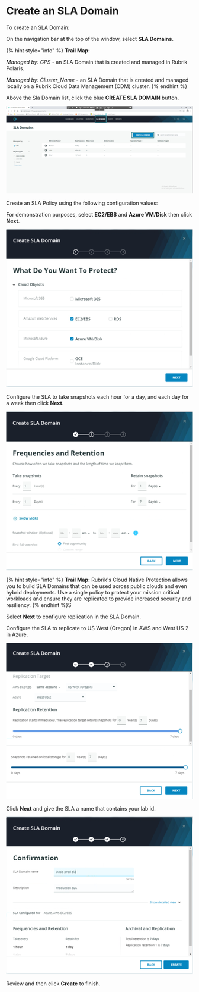 # Create an SLA Domain

To create an SLA Domain:

On the navigation bar at the top of the window, select **SLA Domains**.

{% hint style="info" %}
**Trail Map:**

_Managed by: GPS_ - an SLA Domain that is created and managed in Rubrik Polaris.

_Managed by: Cluster_Name_ - an SLA Domain that is created and managed locally on a Rubrik Cloud Data Management (CDM) cluster.
{% endhint %}

Above the Sla Domain list, click the blue **CREATE SLA DOMAIN** button.

<p align="center">
<img src="../../images/SLA Domains.png">
</p>

Create an SLA Policy using the following configuration values:

For demonstration purposes, select **EC2/EBS** and **Azure VM/Disk** then click **Next**.

<p align="center">
<img src="../../images/SLA1.png">
</p>

Configure the SLA to take snapshots each hour for a day, and each day for a week then click **Next**.

<p align="center">
<img src="../../images/SLA2.png">
</p>


{% hint style="info" %}
**Trail Map:** Rubrik's Cloud Native Protection allows you to build SLA Domains that can be used across public clouds and even hybrid deployments. Use a single policy to protect your mission critical workloads and ensure they are replicated to provide increased security and resiliency.
{% endhint %}S

Select **Next** to configure replication in the SLA Domain. 

Configure the SLA to replicate to US West (Oregon) in AWS and West US 2 in Azure.

<p align="center">
<img src="../../images/SLA3.png">
</p>

Click **Next** and give the SLA a name that contains your lab id.

<p align="center">
<img src="../../images/SLA4.png">
</p>

Review and then click **Create** to finish.